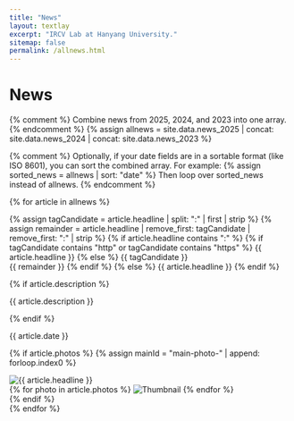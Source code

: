 ```yaml
---
title: "News"
layout: textlay
excerpt: "IRCV Lab at Hanyang University."
sitemap: false
permalink: /allnews.html
---
```


# News

{% comment %}
  Combine news from 2025, 2024, and 2023 into one array.
{% endcomment %}
{% assign allnews = site.data.news_2025 | concat: site.data.news_2024 | concat: site.data.news_2023 %}

{% comment %}
  Optionally, if your date fields are in a sortable format (like ISO 8601), you can sort the combined array.
  For example:
  {% assign sorted_news = allnews | sort: "date" %}
  Then loop over sorted_news instead of allnews.
{% endcomment %}

{% for article in allnews %}
<div class="news-item">
{% assign tagCandidate = article.headline | split: ":" | first | strip %}
{% assign remainder = article.headline | remove_first: tagCandidate | remove_first: ":" | strip %}
{% if article.headline contains ":" %}
{% if tagCandidate contains "http" or tagCandidate contains "https" %}
<span class="news-headline-text">{{ article.headline }}</span>
{% else %}
<span class="news-tag">{{ tagCandidate }}</span><br>
<span class="news-headline-text">{{ remainder }}</span>
{% endif %}
{% else %}
<span class="news-headline-text">{{ article.headline }}</span>
{% endif %}

{% if article.description %}
<p class="news-description">{{ article.description }}</p>
{% endif %}

<p class="news-date">{{ article.date }}</p>

{% if article.photos %}
{% assign mainId = "main-photo-" | append: forloop.index0 %}
<div class="news-gallery">
<!-- 대표 이미지 영역 -->
<div class="news-main-photo">
<img src="{{ article.photos[0] }}" alt="{{ article.headline }}" id="{{ mainId }}">
</div>
<!-- 썸네일 영역 (슬라이더 형태) -->
<div class="news-thumbnails">
{% for photo in article.photos %}
<img src="{{ photo }}" alt="Thumbnail" data-target="{{ mainId }}" class="thumbnail">
{% endfor %}
</div>
</div>
{% endif %}
</div>
{% endfor %}

<script src="/js/news.js" type="module"></script>